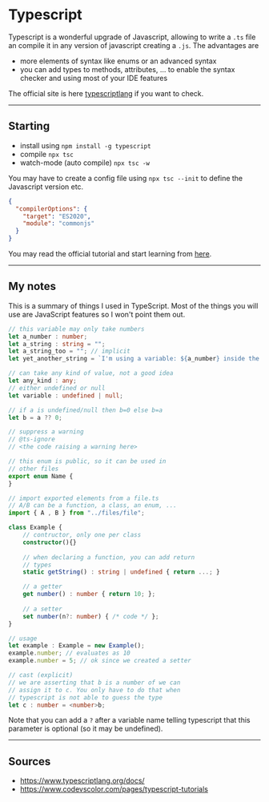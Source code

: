 # Typescript

Typescript is a wonderful upgrade of Javascript, allowing
to write a ``.ts`` file an compile it in any version
of javascript creating a ``.js``. The advantages are

* more elements of syntax like enums or
  an advanced syntax
* you can add types to methods, attributes, ...
  to enable the syntax checker and using most
  of your IDE features
  
The official site is here
[typescriptlang](https://www.typescriptlang.org/)
if you want to check.

<hr class="sr">

## Starting

* install using ``npm install -g typescript``
* compile ``npx tsc``
* watch-mode (auto compile) ``npx tsc -w``

You may have to create a config file using ``npx tsc --init``
to define the Javascript version etc.

```json
{
  "compilerOptions": {
    "target": "ES2020",
    "module": "commonjs"
  }
}
```

You may read the official tutorial and start
learning from [here](https://www.typescriptlang.org/docs/handbook/typescript-in-5-minutes.html).

<hr class="sl">

## My notes

This is a summary of things I used in TypeScript. Most
of the things you will use are JavaScript features
so I won't point them out.

```ts
// this variable may only take numbers
let a_number : number;
let a_string : string = "";
let a_string_too = ""; // implicit
let yet_another_string = `I'm using a variable: ${a_number} inside the string`;

// can take any kind of value, not a good idea
let any_kind : any;
// either undefined or null
let variable : undefined | null;

// if a is undefined/null then b=0 else b=a
let b = a ?? 0;

// suppress a warning
// @ts-ignore
// <the code raising a warning here>

// this enum is public, so it can be used in
// other files
export enum Name {
}

// import exported elements from a file.ts
// A/B can be a function, a class, an enum, ...
import { A , B } from "../files/file";

class Example {
    // contructor, only one per class
    constructor(){}
    
    // when declaring a function, you can add return
    // types
    static getString() : string | undefined { return ...; }

    // a getter
    get number() : number { return 10; };
    
    // a setter
    set number(n?: number) { /* code */ };
}

// usage
let example : Example = new Example();
example.number; // evaluates as 10
example.number = 5; // ok since we created a setter

// cast (explicit)
// we are asserting that b is a number of we can
// assign it to c. You only have to do that when
// typescript is not able to guess the type
let c : number = <number>b; 
```

Note that you can add a ``?`` after a variable name
telling typescript that this parameter is optional (so
it may be undefined).

<hr class="sr">

## Sources

* <https://www.typescriptlang.org/docs/>
* <https://www.codevscolor.com/pages/typescript-tutorials>